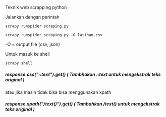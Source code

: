 Teknik web scrapping python

Jalankan dengan perintah

```
scrapy runspider scraping.py
```

```
scrapy runspider scraping.py -O latihan.csv
```
-O  = output file (csv, json) 


Untuk masuk ke shell
```
scrapy shell
```
##### response.css("::text").get()   ( Tambhakan ::text untuk mengekstrak teks original )
atau jika masih tidak bisa bisa menggunakan xpath
##### response.xpath("/text()").get() ( Tambahkan /text() untuk mengekstrak teks original )

